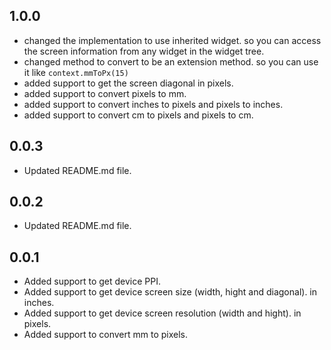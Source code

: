 ## 1.0.0
* changed the implementation to use inherited widget. so you can access the screen information from any widget in the widget tree.
* changed method to convert to be an extension method. so you can use it like `context.mmToPx(15)`
* added support to get the screen diagonal in pixels.
* added support to convert pixels to mm.
* added support to convert inches to pixels and pixels to inches.
* added support to convert cm to pixels and pixels to cm.




## 0.0.3

* Updated README.md file.

## 0.0.2

* Updated README.md file.

## 0.0.1

* Added support to get device PPI.
* Added support to get device screen size (width, hight and diagonal). in inches.
* Added support to get device screen resolution (width and hight). in pixels.
* Added support to convert mm to pixels.

